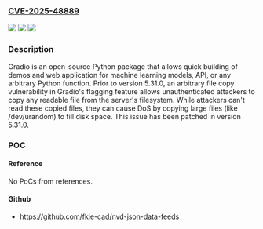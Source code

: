 ### [CVE-2025-48889](https://cve.mitre.org/cgi-bin/cvename.cgi?name=CVE-2025-48889)
![](https://img.shields.io/static/v1?label=Product&message=gradio&color=blue)
![](https://img.shields.io/static/v1?label=Version&message=%3D%20%3C%205.31.0%20&color=brighgreen)
![](https://img.shields.io/static/v1?label=Vulnerability&message=CWE-434%3A%20Unrestricted%20Upload%20of%20File%20with%20Dangerous%20Type&color=brighgreen)

### Description

Gradio is an open-source Python package that allows quick building of demos and web application for machine learning models, API, or any arbitrary Python function. Prior to version 5.31.0, an arbitrary file copy vulnerability in Gradio's flagging feature allows unauthenticated attackers to copy any readable file from the server's filesystem. While attackers can't read these copied files, they can cause DoS by copying large files (like /dev/urandom) to fill disk space. This issue has been patched in version 5.31.0.

### POC

#### Reference
No PoCs from references.

#### Github
- https://github.com/fkie-cad/nvd-json-data-feeds

